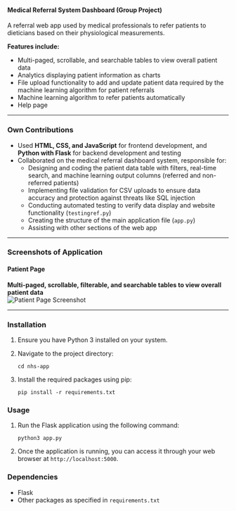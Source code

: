 #### Medical Referral System Dashboard (Group Project)

A referral web app used by medical professionals to refer patients to dieticians based on their physiological measurements.

**Features include:**  
- Multi-paged, scrollable, and searchable tables to view overall patient data  
- Analytics displaying patient information as charts  
- File upload functionality to add and update patient data required by the machine learning algorithm for patient referrals  
- Machine learning algorithm to refer patients automatically  
- Help page  

---

### Own Contributions

- Used **HTML, CSS, and JavaScript** for frontend development, and **Python with Flask** for backend development and testing  
- Collaborated on the medical referral dashboard system, responsible for:  
  - Designing and coding the patient data table with filters, real-time search, and machine learning output columns (referred and non-referred patients)  
  - Implementing file validation for CSV uploads to ensure data accuracy and protection against threats like SQL injection  
  - Conducting automated testing to verify data display and website functionality (`testingref.py`)  
  - Creating the structure of the main application file (`app.py`)  
  - Assisting with other sections of the web app  

---

### Screenshots of Application

#### Patient Page  
**Multi-paged, scrollable, filterable, and searchable tables to view overall patient data**  
![Patient Page Screenshot](readme_image/patient_page.png)

---
### Installation

1. Ensure you have Python 3 installed on your system.

2. Navigate to the project directory:
   ```
   cd nhs-app
   ```
3. Install the required packages using pip:
   ```
   pip install -r requirements.txt
   ```

### Usage

1. Run the Flask application using the following command:
   ```
   python3 app.py
   ```
2. Once the application is running, you can access it through your web browser at `http://localhost:5000`.

### Dependencies

- Flask
- Other packages as specified in `requirements.txt`


